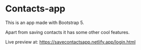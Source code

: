 # Contacts-app

This is an app made with Bootstrap 5.

Apart from saving contacts it has some other cool features.

Live preview at: https://savecontactsapp.netlify.app/login.html
